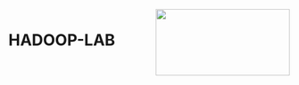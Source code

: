 <img align = right height = 120 width = 240 src = https://upload.wikimedia.org/wikipedia/commons/0/0e/Hadoop_logo.svg>

# HADOOP-LAB


